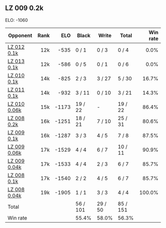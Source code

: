 ## LZ 009 0.2k ##

ELO: -1060

Opponent | Rank | ELO | Black | Write | Total | Win rate
---------|-----:|----:|-------|-------|-------|-------:
[LZ 012 0.1k](LZ%20012%200.1k.md) | 12k | -535 | 0 / 1 | 0 / 3 | 0 / 4 | 0.0%
[LZ 013 0.1k](LZ%20013%200.1k.md) | 12k | -586 | 0 / 5 | 0 / 1 | 0 / 6 | 0.0%
[LZ 010 0.1k](LZ%20010%200.1k.md) | 14k | -825 | 2 / 3 | 3 / 27 | 5 / 30 | 16.7%
[LZ 011 0.1k](LZ%20011%200.1k.md) | 14k | -932 | 3 / 11 | 0 / 10 | 3 / 21 | 14.3%
[LZ 010 0.06k](LZ%20010%200.06k.md) | 15k | -1173 | 19 / 22 | - | 19 / 22 | 86.4%
[LZ 008 0.2k](LZ%20008%200.2k.md) | 16k | -1251 | 18 / 21 | 7 / 10 | 25 / 31 | 80.6%
[LZ 009 0.1k](LZ%20009%200.1k.md) | 16k | -1287 | 3 / 3 | 4 / 5 | 7 / 8 | 87.5%
[LZ 009 0.06k](LZ%20009%200.06k.md) | 17k | -1529 | 4 / 4 | 6 / 7 | 10 / 11 | 90.9%
[LZ 009 0.04k](LZ%20009%200.04k.md) | 17k | -1533 | 4 / 4 | 2 / 3 | 6 / 7 | 85.7%
[LZ 008 0.1k](LZ%20008%200.1k.md) | 17k | -1540 | 2 / 2 | 4 / 5 | 6 / 7 | 85.7%
[LZ 008 0.04k](LZ%20008%200.04k.md) | 19k | -1905 | 1 / 1 | 3 / 3 | 4 / 4 | 100.0%
Total | | | 56 / 101 | 29 / 50 | 85 / 151 | 
Win rate| | | 55.4% | 58.0% | 56.3% | 
